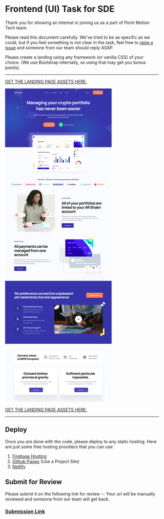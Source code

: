 # Frontend (UI) Task for SDE

Thank you for showing an interest in joining us as a part of Point Motion Tech team.

Please read this document carefully. We've tried to be as specific as we could, but if you feel something is not clear in the task, feel free to [raise a issue](https://github.com/PointMotionInc/Careers/issues/new) and someone from our team should reply ASAP.

Please create a landing using any framework (or vanilla CSS) of your choice. (We use Bootstrap internally, so using that may get you bonus points).


------------

[GET THE LANDING PAGE ASSETS HERE.](https://www.figma.com/file/ipm9WmPpGc1CprO5WjdDrC/SaaS-Landing-Page-5-(Community)?node-id=0%3A1)

![Landing Page](assets/images/landing-page.jpg)

[GET THE LANDING PAGE ASSETS HERE.](https://www.figma.com/file/ipm9WmPpGc1CprO5WjdDrC/SaaS-Landing-Page-5-(Community)?node-id=0%3A1)

------------

## Deploy

Once you are done with the code, please deploy to any static hosting. Here are just some free hosting providers that you can use:

1. [Firebase Hosting](https://firebase.google.com/docs/hosting/quickstart)
2. [Github Pages](https://pages.github.com/) (Use a Project Site)
3. [Netlify](https://www.netlify.com/blog/2016/09/29/a-step-by-step-guide-deploying-on-netlify/)


## Submit for Review

Please submit it on the following link for review -- Your url will be manually reviewed and someone from our team will get back.

### [Submission Link](https://docs.google.com/forms/d/e/1FAIpQLScdWWgS1VgNTsARrCdNyZly6d9Gf6EMC1S-CBDbSvcEDB6Oxg/viewform)
